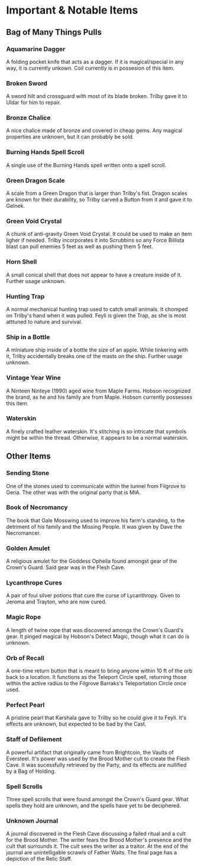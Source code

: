# Important & Notable Items

## Bag of Many Things Pulls

### Aquamarine Dagger

A folding pocket knife that acts as a dagger. If it is magical/special in any way, it is currently unkown. Coil currently is in possesion of this item.

### Broken Sword

A sword hilt and crossguard with most of its blade broken. Trilby gave it to Uldar for him to repair.

### Bronze Chalice

A nice chalice made of bronze and covered in cheap gems. Any magical properties are unknown, but it can probably be sold.

### Burning Hands Spell Scroll

A single use of the Burning Hands spell written onto a spell scroll.

### Green Dragon Scale

A scale from a Green Dragon that is larger than Trilby's fist. Dragon scales are known for their durability, so Trilby carved a Button from it and gave it to Gelnek.

### Green Void Crystal

A chunk of anti-gravity Green Void Crystal. It could be used to make an item ligher if needed. Trilby incorporates it into Scrubbins so any Force Billista blast can pull enemies 5 feet as well as pushing them 5 feet.

### Horn Shell

A small conical shell that does not appear to have a creature inside of it. Further usage unknown.

### Hunting Trap

A normal mechanical hunting trap used to catch small animals. It chomped on Trilby's hand when it was pulled. Feyli is given the Trap, as she is most atttuned to nature and survival.

### Ship in a Bottle

A miniature ship inside of a bottle the size of an apple. While tinkering with it, Trilby accidentally breaks one of the masts on the ship. Further usage unknown.

### Vintage Year Wine

A Ninteen Ninteye (1990) aged wine from Maple Farms. Hobson recognized the brand, as he and his family are from Maple. Hobson currently possesses this item.

### Waterskin

A finely crafted leather waterskin. It's stitching is so intricate that symbols might be within the thread. Otherwise, it appears to be a normal waterskin.

## Other Items

### Sending Stone

One of the stones used to communicate within the tunnel from Filgrove to Geria. The other was with the original party that is MIA.

### Book of Necromancy

The book that Gale Mosswing used to improve his farm's standing, to the detriment of his family and the Missing People. It was given by Dave the Necromancer.

### Golden Amulet

A religious amulet for the Goddess Ophelia found amongst gear of the Crown's Guard. Said gear was in the Flesh Cave.

### Lycanthrope Cures

A pair of foul silver potions that cure the curse of Lycanthropy. Given to Jeroma and Trayton, who are now cured.

### Magic Rope

A length of twine rope that was discovered amongs the Crown's Guard's gear. It pinged magical by Hobson's Detect Magic, though what it can do is unknown.

### Orb of Recall

A one-time return button that is meant to bring anyone within 10 ft of the orb back to a location. It functions as the Teleport Circle spell, returning those within the active radius to the Filgrove Barraks's Teleportation Circle once used.

### Perfect Pearl

A pristine pearl that Karshala gave to Trilby so he could give it to Feyli. It's effects are unknown, but expected to be bad by the Cast.

### Staff of Defilement

A powerful artifact that originally came from Brightcoin, the Vaults of Eversteel. It's power was used by the Brood Mother cult to create the Flesh Cave. It was sucessfully retrieved by the Party, and its effects are nullified by a Bag of Holding.

### Spell Scrolls

Three spell scrolls that were found amongst the Crown's Guard gear. What spells they hold are unknown, and the spells have yet to be deciphered.

### Unknown Journal

A journal discovered in the Flesh Cave discussing a failed ritual and a cult for the Brood Mother. The writer fears the Brood Mother's presence and the cult that surrounds it. The cult sees the writer as a traitor. At the end of the journal are unintelligable scrawls of Father Waits. The final page has a depiction of the Relic Staff.

